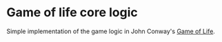 # Game of life core logic
Simple implementation of the game logic in John Conway's [Game of Life](https://bitstorm.org/gameoflife/).
